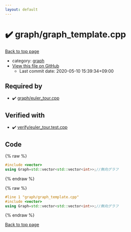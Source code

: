 ```yaml
---
layout: default
---
```


<!-- mathjax config similar to math.stackexchange -->
<script type="text/javascript" async
  src="https://cdnjs.cloudflare.com/ajax/libs/mathjax/2.7.5/MathJax.js?config=TeX-MML-AM_CHTML">
</script>
<script type="text/x-mathjax-config">
  MathJax.Hub.Config({
    TeX: { equationNumbers: { autoNumber: "AMS" }},
    tex2jax: {
      inlineMath: [ ['$','$'] ],
      processEscapes: true
    },
    "HTML-CSS": { matchFontHeight: false },
    displayAlign: "left",
    displayIndent: "2em"
  });
</script>

<script type="text/javascript" src="https://cdnjs.cloudflare.com/ajax/libs/jquery/3.4.1/jquery.min.js"></script>
<script src="https://cdn.jsdelivr.net/npm/jquery-balloon-js@1.1.2/jquery.balloon.min.js" integrity="sha256-ZEYs9VrgAeNuPvs15E39OsyOJaIkXEEt10fzxJ20+2I=" crossorigin="anonymous"></script>
<script type="text/javascript" src="../../assets/js/copy-button.js"></script>
<link rel="stylesheet" href="../../assets/css/copy-button.css" />


# :heavy_check_mark: graph/graph_template.cpp

<a href="../../index.html">Back to top page</a>

* category: <a href="../../index.html#f8b0b924ebd7046dbfa85a856e4682c8">graph</a>
* <a href="{{ site.github.repository_url }}/blob/master/graph/graph_template.cpp">View this file on GitHub</a>
    - Last commit date: 2020-05-10 15:39:34+09:00




## Required by

* :heavy_check_mark: <a href="euler_tour.cpp.html">graph/euler_tour.cpp</a>


## Verified with

* :heavy_check_mark: <a href="../../verify/verify/euler_tour.test.cpp.html">verify/euler_tour.test.cpp</a>


## Code

<a id="unbundled"></a>
{% raw %}
```cpp
#include <vector>
using Graph=std::vector<std::vector<int>>;//無向グラフ
```
{% endraw %}

<a id="bundled"></a>
{% raw %}
```cpp
#line 1 "graph/graph_template.cpp"
#include <vector>
using Graph=std::vector<std::vector<int>>;//無向グラフ

```
{% endraw %}

<a href="../../index.html">Back to top page</a>


